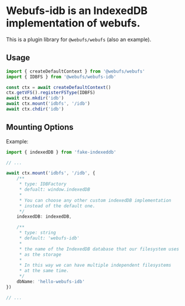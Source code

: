 # Webufs-idb is an IndexedDB implementation of webufs.

This is a plugin library for `@webufs/webufs` (also an example).


## Usage

```ts
import { createDefaultContext } from '@webufs/webufs'
import { IDBFS } from '@webufs/webufs-idb'

const ctx = await createDefaultContext()
ctx.getVFS().registerFSType(IDBFS)
await ctx.mkdir('idb')
await ctx.mount('idbfs', '/idb')
await ctx.chdir('idb')
```

## Mounting Options

Example:
```ts
import { indexedDB } from 'fake-indexeddb'

// ...

await ctx.mount('idbfs', '/idb', {
	/**
	 * type: IDBFactory
	 * defualt: window.indexedDB
	 * 
	 * You can choose any other custom indexedDB implementation
	 * instead of the default one.
	 */
	indexedDB: indexedDB,

	/**
	 * type: string
	 * default: 'webufs-idb'
	 * 
	 * the name of the IndexedDB database that our filesystem uses
	 * as the storage
	 * 
	 * In this way we can have multiple independent filesystems 
	 * at the same time.
	 */
	dbName: 'hello-webufs-idb'
})

// ...

```

